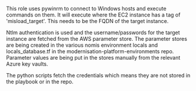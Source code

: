 This role uses pywinrm to connect to Windows hosts and execute commands on them. It will execute where the EC2 instance has a tag of 'misload_target'. This needs to be the FQDN of the target instance.

Ntlm authentication is used and the username/passwords for the target instance are fetched from the AWS parameter store. The parameter stores are being created in the various nomis environment locals and locals_database.tf in the modernisation-platform-environments repo. Parameter values are being put in the stores manually from the relevant Azure key vaults.

The python scripts fetch the credentials which means they are not stored in the playbook or in the repo.